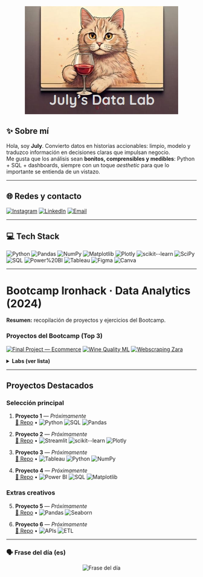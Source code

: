 <div align="center">
  <img src="https://github.com/JulyBeiner/JulyBeiner/blob/main/Screenshot%202025-02-21%20143729.png?raw=true" alt="July's Data Lab">
</div>

## ✨ Sobre mí
Hola, soy **July**. Convierto datos en historias accionables: limpio, modelo y traduzco información en decisiones claras que impulsan negocio.  
Me gusta que los análisis sean **bonitos, comprensibles y medibles**: Python + SQL + dashboards, siempre con un toque *aesthetic* para que lo importante se entienda de un vistazo.

---

## 🌐 Redes y contacto
[![Instagram](https://img.shields.io/badge/@julbeiner__-F5C6CF?style=flat&logo=instagram&logoColor=white)](https://instagram.com/julbeiner_)
[![LinkedIn](https://img.shields.io/badge/LinkedIn-July%20Jaramillo%20Beiner-C7DDE8?style=flat&logo=linkedin&logoColor=0A66C2)](https://www.linkedin.com/in/julyanna-jaramillo-beiner-0a7582182/)
[![Email](https://img.shields.io/badge/Email-julybeinerdata%40gmail.com-D7EBD0?style=flat&logo=gmail&logoColor=white)](mailto:julybeinerdata@gmail.com)

---

## 💻 Tech Stack
![Python](https://img.shields.io/badge/Python-FFE5EC?style=flat&logo=python&logoColor=4B8BBE)
![Pandas](https://img.shields.io/badge/Pandas-F8E1F4?style=flat&logo=pandas&logoColor=6C2E9C)
![NumPy](https://img.shields.io/badge/NumPy-E0FBFC?style=flat&logo=numpy&logoColor=2E6F95)
![Matplotlib](https://img.shields.io/badge/Matplotlib-FFF4DB?style=flat&logo=plotly&logoColor=111)
![Plotly](https://img.shields.io/badge/Plotly-E8F0FE?style=flat&logo=plotly&logoColor=3F4F75)
![scikit--learn](https://img.shields.io/badge/scikit--learn-FFE0B5?style=flat&logo=scikitlearn&logoColor=white)
![SciPy](https://img.shields.io/badge/SciPy-DDEBFF?style=flat&logo=scipy&logoColor=0C55A5)
![SQL](https://img.shields.io/badge/SQL-EFF7F6?style=flat&logo=mysql&logoColor=4479A1)
![Power%20BI](https://img.shields.io/badge/Power%20BI-FFF4DB?style=flat&logo=powerbi&logoColor=111)
![Tableau](https://img.shields.io/badge/Tableau-E6F4EA?style=flat&logo=tableau&logoColor=2F4B8A)
![Figma](https://img.shields.io/badge/Figma-FDE2E4?style=flat&logo=figma&logoColor=fff)
![Canva](https://img.shields.io/badge/Canva-E9F5F2?style=flat&logo=canva&logoColor=00C4CC)

---

# Bootcamp Ironhack · Data Analytics (2024)

**Resumen:** recopilación de proyectos y ejercicios del Bootcamp.

### Proyectos del Bootcamp (Top 3)
[![Final Project — Ecommerce](https://img.shields.io/badge/Final%20Project%20%E2%80%94%20Ecommerce-F5C6CF?style=flat&logo=github&logoColor=fff)](https://github.com/JulyBeiner/Final-Project-Ecommerce-purchase-predictor)
[![Wine Quality ML](https://img.shields.io/badge/Wine%20Quality%20ML-D7EBD0?style=flat&logo=github&logoColor=333)](https://github.com/JulyBeiner/Wine_quality_ml_project)
[![Webscraping Zara](https://img.shields.io/badge/Webscraping%20Zara-EED9F2?style=flat&logo=github&logoColor=333)](https://github.com/JulyBeiner/Webscrapping_Project_Zara)

<details>
<summary><strong>Labs (ver lista)</strong></summary>

#### SQL
- [🌸](https://github.com/JulyBeiner/SQL-Queries-) *SQL — Queries*  
- [🌿](https://github.com/JulyBeiner/lab-sql-python-connection) *SQL — Python Connection*  
- [💮](https://github.com/JulyBeiner/lab-sql-subqueries) *SQL — Subqueries*  
- [🍃](https://github.com/JulyBeiner/lab-sql-aggregation-and-transformation) *SQL — Aggregation & Transformation*  
- [🌼](https://github.com/JulyBeiner/lab-sql-joins) *SQL — Joins*  
- [🌷](https://github.com/JulyBeiner/lab-sql-basic-queries) *SQL — Basic Queries*  
- [🪴](https://github.com/JulyBeiner/lab-sql-mysql-db-creation) *SQL — MySQL DB Creation*  

#### Python (fundamentos)
- [🌸](https://github.com/JulyBeiner/lab-python-data-types-extra) *Data Types (extra)*  
- [🌿](https://github.com/JulyBeiner/lab-python-data-structures) *Data Structures*  
- [💮](https://github.com/JulyBeiner/lab-python-data-structures-extra) *Data Structures (extra)*  
- [🍃](https://github.com/JulyBeiner/lab-python-flow-control) *Flow Control*  
- [🌼](https://github.com/JulyBeiner/lab-python-error-handling) *Error Handling*  
- [🌷](https://github.com/JulyBeiner/lab-python-error-handling-extra) *Error Handling (extra)*  
- [🪴](https://github.com/JulyBeiner/lab-python-functions) *Functions*  
- [🌸](https://github.com/JulyBeiner/lab-python-list-dict-set-comprehension) *List/Dict/Set Comprehension*  
- [🌿](https://github.com/JulyBeiner/Ironhack-Lab-1) *Ironhack Lab 1*  

#### Data Wrangling / Pandas
- [💮](https://github.com/JulyBeiner/lab-dw-pandas) *DW Pandas*  
- [🍃](https://github.com/JulyBeiner/lab-dw-data-cleaning-and-formatting) *Cleaning & Formatting*  
- [🌼](https://github.com/JulyBeiner/lab-dw-data-structuring-and-combining) *Structuring & Combining*  
- [🌷](https://github.com/JulyBeiner/lab-dw-data-aggregation-and-filtering) *Aggregation & Filtering*  
- [🪴](https://github.com/JulyBeiner/lab-dataframe-calculations) *Dataframe Calculations*  

#### EDA · Estadística · ML
- [🌸](https://github.com/JulyBeiner/lab-eda-univariate) *EDA — Univariate*  
- [🌿](https://github.com/JulyBeiner/lab-eda-bivariate) *EDA — Bivariate*  
- [💮](https://github.com/JulyBeiner/lab-intro-prob) *Intro Prob*  
- [🍃](https://github.com/JulyBeiner/lab-inferential-statistics) *Inferential Statistics*  
- [🌼](https://github.com/JulyBeiner/lab-two-sample-hyp-test) *Two-sample Hyp Test*  
- [🌷](https://github.com/JulyBeiner/lab-t-tests-p-values) *t-tests & p-values*  
- [🪴](https://github.com/JulyBeiner/lab-intro-to-ml) *Intro to ML*  
- [🌸](https://github.com/JulyBeiner/lab-regression) *Regression*  
- [🌿](https://github.com/JulyBeiner/lab-supervised-learning) *Supervised Learning*  

#### Otros
- [💮](https://github.com/JulyBeiner/lab-apis) *APIs*  
- [🍃](https://github.com/JulyBeiner/lab-web-scraping) *Web Scraping*  

</details>

---

## Proyectos Destacados 

### Selección principal
1. **Proyecto 1** — _Próximamente_  
   [🔗 Repo](#) • ![Python](https://img.shields.io/badge/Python-FFE5EC?style=flat) ![SQL](https://img.shields.io/badge/SQL-D7EBD0?style=flat) ![Pandas](https://img.shields.io/badge/Pandas-F8E1F4?style=flat)

2. **Proyecto 2** — _Próximamente_  
   [🔗 Repo](#) • ![Streamlit](https://img.shields.io/badge/Streamlit-EED9F2?style=flat) ![scikit--learn](https://img.shields.io/badge/sklearn-FFE0B5?style=flat) ![Plotly](https://img.shields.io/badge/Plotly-E8F0FE?style=flat)

3. **Proyecto 3** — _Próximamente_  
   [🔗 Repo](#) • ![Tableau](https://img.shields.io/badge/Tableau-E6F4EA?style=flat) ![Python](https://img.shields.io/badge/Python-FFE5EC?style=flat) ![NumPy](https://img.shields.io/badge/NumPy-E0FBFC?style=flat)

4. **Proyecto 4** — _Próximamente_  
   [🔗 Repo](#) • ![Power BI](https://img.shields.io/badge/Power%20BI-FFF4DB?style=flat) ![SQL](https://img.shields.io/badge/SQL-EFF7F6?style=flat) ![Matplotlib](https://img.shields.io/badge/Matplotlib-FFF4DB?style=flat)

### Extras creativos
5. **Proyecto 5** — _Próximamente_  
   [🔗 Repo](#) • ![Pandas](https://img.shields.io/badge/Pandas-F8E1F4?style=flat) ![Seaborn](https://img.shields.io/badge/Seaborn-EED9F2?style=flat)

6. **Proyecto 6** — _Próximamente_  
   [🔗 Repo](#) • ![APIs](https://img.shields.io/badge/APIs-C7DDE8?style=flat) ![ETL](https://img.shields.io/badge/ETL-D7EBD0?style=flat)

---

### 🗣️ Frase del día (es)
<p align="center">
  <img src="https://readme-typing-svg.demolab.com?font=Quicksand&pause=2200&duration=3500&center=true&vCenter=true&width=780&lines=La+data+cuenta+historias%2C+yo+las+hago+legibles.;Aprender%2C+iterar+y+compartir.;Menos+ruido%2C+m%C3%A1s+insight.;Dise%C3%B1o+bonito%2C+an%C3%A1lisis+claro.;Cada+gr%C3%A1fico+merece+una+decisi%C3%B3n." alt="Frase del día" />
</p>
